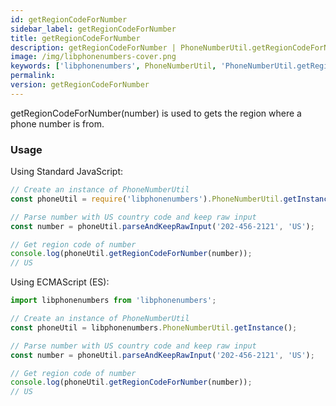 ```yaml
---
id: getRegionCodeForNumber
sidebar_label: getRegionCodeForNumber
title: getRegionCodeForNumber
description: getRegionCodeForNumber | PhoneNumberUtil.getRegionCodeForNumber | Libphonenumbers
image: /img/libphonenumbers-cover.png
keywords: ['libphonenumbers', PhoneNumberUtil, 'PhoneNumberUtil.getRegionCodeForNumber', 'getRegionCodeForNumber']
permalink: 
version: getRegionCodeForNumber
---
```


getRegionCodeForNumber(number) is used to gets the region where a phone number is from.

### Usage

Using Standard JavaScript:

```js
// Create an instance of PhoneNumberUtil
const phoneUtil = require('libphonenumbers').PhoneNumberUtil.getInstance();

// Parse number with US country code and keep raw input
const number = phoneUtil.parseAndKeepRawInput('202-456-2121', 'US');

// Get region code of number
console.log(phoneUtil.getRegionCodeForNumber(number));
// US
```

Using ECMAScript (ES):

```js
import libphonenumbers from 'libphonenumbers';

// Create an instance of PhoneNumberUtil
const phoneUtil = libphonenumbers.PhoneNumberUtil.getInstance();

// Parse number with US country code and keep raw input
const number = phoneUtil.parseAndKeepRawInput('202-456-2121', 'US');

// Get region code of number
console.log(phoneUtil.getRegionCodeForNumber(number));
// US
```
